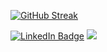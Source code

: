 <!-- img height="180em" src="https://github-readme-stats.vercel.app/api/top-langs/?username=IkaroSales&layout=compact&langs_count=7&theme=blue-green"/ -->

[![GitHub Streak](http://github-readme-streak-stats.herokuapp.com?user=IkaroSales&theme=dark&hide_border=false&date_format=M%20j%5B%2C%20Y%5D&exclude_days=Sun%2CSat)](https://git.io/streak-stats)
  
<!-- div style="display: inline_block" align="center"><br>
  <img align="center" alt="Js" height="30" width="40" src="https://raw.githubusercontent.com/devicons/devicon/master/icons/javascript/javascript-plain.svg">
  <img align="center" alt="Ts" height="30" width="40" src="https://raw.githubusercontent.com/devicons/devicon/master/icons/typescript/typescript-plain.svg">
  <img align="center" alt="Java" height="30" width="40" src="https://raw.githubusercontent.com/devicons/devicon/master/icons/java/java-original.svg">
  <img align="center" alt="Kotlin" height="30" width="40" src="https://raw.githubusercontent.com/devicons/devicon/master/icons/kotlin/kotlin-original.svg">
</div -->


<div id="badges">
  <a href="http://linkedin.com/in/IkaroSales"><img src="https://img.shields.io/badge/LinkedIn-blue?style=for-the-badge&logo=linkedin&logoColor=white" alt="LinkedIn Badge"/></a>
  <a href="ifs.sales.12@gmail.com"><img src="https://img.shields.io/badge/Gmail-D14836?style=for-the-badge&logo=gmail&logoColor=white" target="_blank"></a>
</div>

